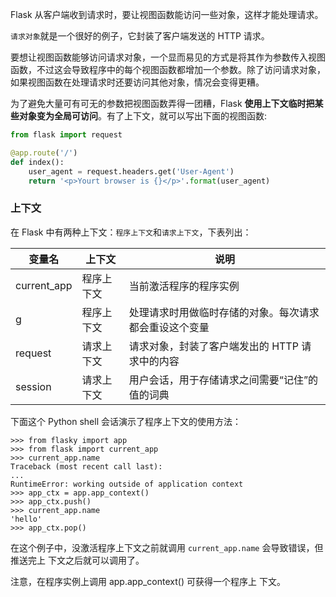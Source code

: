 Flask 从客户端收到请求时，要让视图函数能访问一些对象，这样才能处理请求。

`请求对象`就是一个很好的例子，它封装了客户端发送的 HTTP 请求。

要想让视图函数能够访问请求对象，一个显而易见的方式是将其作为参数传入视图函数，不过这会导致程序中的每个视图函数都增加一个参数。除了访问请求对象，如果视图函数在处理请求时还要访问其他对象，情况会变得更糟。

为了避免大量可有可无的参数把视图函数弄得一团糟，Flask **使用上下文临时把某些对象变为全局可访问**。有了上下文，就可以写出下面的视图函数:

```python
from flask import request

@app.route('/')
def index():
    user_agent = request.headers.get('User-Agent')
    return '<p>Yourt browser is {}</p>'.format(user_agent)
```

### 上下文
在 Flask 中有两种上下文：`程序上下文`和`请求上下文`，下表列出：

变量名|上下文|说明
---|---|---
current_app|程序上下文|当前激活程序的程序实例
g|程序上下文|处理请求时用做临时存储的对象。每次请求都会重设这个变量
request|请求上下文|请求对象，封装了客户端发出的 HTTP 请求中的内容
session|请求上下文|用户会话，用于存储请求之间需要“记住”的值的词典

下面这个 Python shell 会话演示了程序上下文的使用方法：
```shell
>>> from flasky import app
>>> from flask import current_app
>>> current_app.name
Traceback (most recent call last):
...
RuntimeError: working outside of application context
>>> app_ctx = app.app_context()
>>> app_ctx.push()
>>> current_app.name
'hello'
>>> app_ctx.pop()
```

在这个例子中，没激活程序上下文之前就调用 `current_app.name` 会导致错误，但推送完上
下文之后就可以调用了。

注意，在程序实例上调用 app.app_context() 可获得一个程序上
下文。
